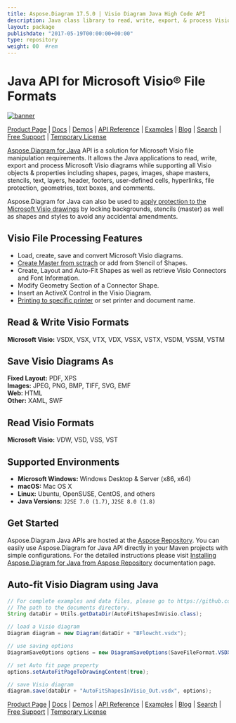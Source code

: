 ```yaml
---
title: Aspose.Diagram 17.5.0 | Visio Diagram Java High Code API 
description: Java class library to read, write, export, & process Visio diagrams. Supports Visio objects like document, page, master (stencils), shape, stylesheet & connect.
layout: package
publishdate: "2017-05-19T00:00:00+00:00"
type: repository
weight: 00	#rem
---
```


# Java API for Microsoft Visio&reg; File Formats

[![banner](../aspose_diagram-for-java-banner.png)](./)

[Product Page](https://products.aspose.com/diagram/java) | [Docs](https://docs.aspose.com/diagram/java/) | [Demos](https://products.aspose.app/diagram/family) | [API Reference](https://apireference.aspose.com/diagram/java) | [Examples](https://github.com/aspose-diagram/Aspose.Diagram-for-Java) | [Blog](https://blog.aspose.com/category/diagram/) | [Search](https://search.aspose.com/) | [Free Support](https://forum.aspose.com/c/diagram) | [Temporary License](https://purchase.aspose.com/temporary-license)

[Aspose.Diagram for Java](https://products.aspose.com/diagram/java) API is a solution for Microsoft Visio file manipulation requirements. It allows the Java applications to read, write, export and process Microsoft Visio diagrams while supporting all Visio objects & properties including shapes, pages, images, shape masters, stencils, text, layers, header, footers, user-defined cells, hyperlinks, file protection, geometries, text boxes, and comments.

Aspose.Diagram for Java can also be used to [apply protection to the Microsoft Visio drawings](https://docs.aspose.com/diagram/java/working-with-protection/) by locking backgrounds, stencils (master) as well as  shapes and styles to avoid any accidental amendments.

## Visio File Processing Features

- Load, create, save and convert Microsoft Visio diagrams.
- [Create Master from sctrach](https://docs.aspose.com/diagram/java/working-with-masters/) or add from Stencil of Shapes.
- Create, Layout and Auto-Fit Shapes as well as retrieve Visio Connectors and Font Information.
- Modify Geometry Section of a Connector Shape.
- Insert an ActiveX Control in the Visio Diagram.
- [Printing to specific printer](https://docs.aspose.com/diagram/java/working-with-print/) or set printer and document name.

## Read & Write Visio Formats

**Microsoft Visio:** VSDX, VSX, VTX, VDX, VSSX, VSTX, VSDM, VSSM, VSTM

## Save Visio Diagrams As

**Fixed Layout:** PDF, XPS\
**Images:** JPEG, PNG, BMP, TIFF, SVG, EMF\
**Web:** HTML\
**Other:** XAML, SWF

## Read Visio Formats

**Microsoft Visio:** VDW, VSD, VSS, VST

## Supported Environments

- **Microsoft Windows:** Windows Desktop & Server (x86, x64)
- **macOS:** Mac OS X
- **Linux:** Ubuntu, OpenSUSE, CentOS, and others
- **Java Versions:** `J2SE 7.0 (1.7)`, `J2SE 8.0 (1.8)`

## Get Started

Aspose.Diagram Java APIs are hosted at the [Aspose Repository](https://repository.aspose.com/diagram/). You can easily use Aspose.Diagram for Java API directly in your Maven projects with simple configurations. For the detailed instructions please visit [Installing Aspose.Diagram for Java from Aspose Repository](https://docs.aspose.com/diagram/java/installation/) documentation page.

## Auto-fit Visio Diagram using Java

```java
// For complete examples and data files, please go to https://github.com/aspose-diagram/Aspose.Diagram-for-Java
// The path to the documents directory.
String dataDir = Utils.getDataDir(AutoFitShapesInVisio.class);

// load a Visio diagram
Diagram diagram = new Diagram(dataDir + "BFlowcht.vsdx");

// use saving options
DiagramSaveOptions options = new DiagramSaveOptions(SaveFileFormat.VSDX);

// set Auto fit page property
options.setAutoFitPageToDrawingContent(true);

// save Visio diagram
diagram.save(dataDir + "AutoFitShapesInVisio_Out.vsdx", options);
```

[Product Page](https://products.aspose.com/diagram/java) | [Docs](https://docs.aspose.com/diagram/java/) | [Demos](https://products.aspose.app/diagram/family) | [API Reference](https://apireference.aspose.com/diagram/java) | [Examples](https://github.com/aspose-diagram/Aspose.Diagram-for-Java) | [Blog](https://blog.aspose.com/category/diagram/) | [Search](https://search.aspose.com/) | [Free Support](https://forum.aspose.com/c/diagram) | [Temporary License](https://purchase.aspose.com/temporary-license)
